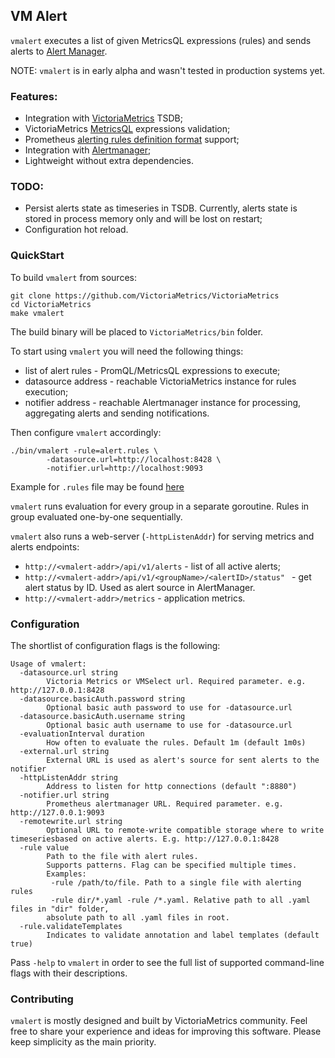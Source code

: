 ## VM Alert

`vmalert` executes a list of given MetricsQL expressions (rules) and
sends alerts to [Alert Manager](https://github.com/prometheus/alertmanager).   

NOTE: `vmalert` is in early alpha and wasn't tested in production systems yet.

### Features:
* Integration with [VictoriaMetrics](https://github.com/VictoriaMetrics/VictoriaMetrics) TSDB;
* VictoriaMetrics [MetricsQL](https://github.com/VictoriaMetrics/VictoriaMetrics/wiki/MetricsQL)
 expressions validation;
* Prometheus [alerting rules definition format](https://prometheus.io/docs/prometheus/latest/configuration/alerting_rules/#defining-alerting-rules)
 support;
* Integration with [Alertmanager](https://github.com/prometheus/alertmanager);
* Lightweight without extra dependencies.

### TODO:
* Persist alerts state as timeseries in TSDB. Currently, alerts state is stored
in process memory only and will be lost on restart;
* Configuration hot reload.

### QuickStart

To build `vmalert` from sources:
```
git clone https://github.com/VictoriaMetrics/VictoriaMetrics
cd VictoriaMetrics
make vmalert
```
The build binary will be placed to `VictoriaMetrics/bin` folder.

To start using `vmalert` you will need the following things:
* list of alert rules - PromQL/MetricsQL expressions to execute;
* datasource address - reachable VictoriaMetrics instance for rules execution;
* notifier address - reachable Alertmanager instance for processing, 
aggregating alerts and sending notifications.

Then configure `vmalert` accordingly:
```
./bin/vmalert -rule=alert.rules \
		-datasource.url=http://localhost:8428 \
        -notifier.url=http://localhost:9093
```

Example for `.rules` file may be found [here](https://github.com/VictoriaMetrics/VictoriaMetrics/blob/master/app/vmalert/testdata/rules0-good.rules)

`vmalert` runs evaluation for every group in a separate goroutine.
Rules in group evaluated one-by-one sequentially. 

`vmalert` also runs a web-server (`-httpListenAddr`) for serving metrics and alerts endpoints:
* `http://<vmalert-addr>/api/v1/alerts` - list of all active alerts;
* `http://<vmalert-addr>/api/v1/<groupName>/<alertID>/status" ` - get alert status by ID.
Used as alert source in AlertManager.
* `http://<vmalert-addr>/metrics` - application metrics.

### Configuration

The shortlist of configuration flags is the following:
```
Usage of vmalert:
  -datasource.url string
        Victoria Metrics or VMSelect url. Required parameter. e.g. http://127.0.0.1:8428
  -datasource.basicAuth.password string
        Optional basic auth password to use for -datasource.url
  -datasource.basicAuth.username string
        Optional basic auth username to use for -datasource.url
  -evaluationInterval duration
        How often to evaluate the rules. Default 1m (default 1m0s)
  -external.url string
        External URL is used as alert's source for sent alerts to the notifier
  -httpListenAddr string
        Address to listen for http connections (default ":8880")
  -notifier.url string
        Prometheus alertmanager URL. Required parameter. e.g. http://127.0.0.1:9093
  -remotewrite.url string
        Optional URL to remote-write compatible storage where to write timeseriesbased on active alerts. E.g. http://127.0.0.1:8428
  -rule value
        Path to the file with alert rules. 
        Supports patterns. Flag can be specified multiple times. 
        Examples:
         -rule /path/to/file. Path to a single file with alerting rules
         -rule dir/*.yaml -rule /*.yaml. Relative path to all .yaml files in "dir" folder, 
        absolute path to all .yaml files in root.
  -rule.validateTemplates
        Indicates to validate annotation and label templates (default true)
```

Pass `-help` to `vmalert` in order to see the full list of supported 
command-line flags with their descriptions.

### Contributing

`vmalert` is mostly designed and built by VictoriaMetrics community.
Feel free to share your experience and ideas for improving this 
software. Please keep simplicity as the main priority.